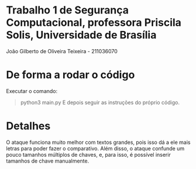 # Trabalho 1 de Segurança Computacional, professora Priscila Solis, Universidade de Brasília
João Gilberto de Oliveira Teixeira - 211036070

# De forma a rodar o código
Executar o comando:
> python3 main.py
E depois seguir as instruções do próprio código.

# Detalhes
O ataque funciona muito melhor com textos grandes, pois isso dá a ele mais letras para poder fazer o comparativo.
Além disso, o ataque confunde um pouco tamanhos múltiplos de chaves, e, para isso, é possível inserir tamanhos de chave
manualmente.

 
